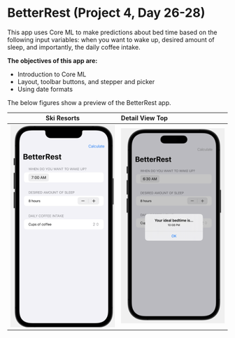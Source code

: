 #  BetterRest (Project 4, Day 26-28)

This app uses Core ML to make predictions about bed time based on the following input variables: when you want to wake up, desired amount of sleep, and importantly, the daily coffee intake.

**The objectives of this app are:**
- Introduction to Core ML
- Layout, toolbar buttons, and stepper and picker
- Using date formats

The below figures show a preview of the BetterRest app.

Ski Resorts            |  Detail View Top         
:---------------------:|:--------------------------
![](./Images/main.png) | ![](./Images/feedback.png) 